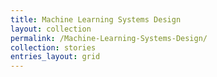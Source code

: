 ```yaml
---
title: Machine Learning Systems Design
layout: collection
permalink: /Machine-Learning-Systems-Design/
collection: stories
entries_layout: grid
---
```

